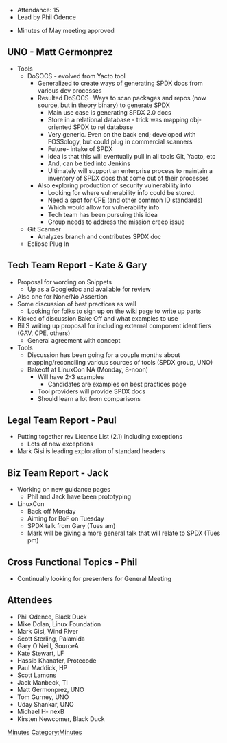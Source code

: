   - Attendance: 15
  - Lead by Phil Odence

<!-- end list -->

  - Minutes of May meeting approved

## UNO - Matt Germonprez

  - Tools
      - DoSOCS - evolved from Yacto tool
          - Generalized to create ways of generating SPDX docs from
            various dev processes
          - Resulted DoSOCS- Ways to scan packages and repos (now
            source, but in theory binary) to generate SPDX
              - Main use case is generating SPDX 2.0 docs
              - Store in a relational database - trick was mapping
                obj-oriented SPDX to rel database
              - Very generic. Even on the back end; developed with
                FOSSology, but could plug in commercial scanners
              - Future- intake of SPDX
              - Idea is that this will eventually pull in all tools Git,
                Yacto, etc
              - And, can be tied into Jenkins
              - Ultimately will support an enterprise process to
                maintain a inventory of SPDX docs that come out of their
                processes
          - Also exploring production of security vulnerability info
              - Looking for where vulnerability info could be stored.
              - Need a spot for CPE (and other common ID standards)
              - Which would allow for vulnerability info
              - Tech team has been pursuing this idea
              - Group needs to address the mission creep issue
      - Git Scanner
          - Analyzes branch and contributes SPDX doc
      - Eclipse Plug In

## Tech Team Report - Kate & Gary

  - Proposal for wording on Snippets
      - Up as a Googledoc and available for review
  - Also one for None/No Assertion
  - Some discussion of best practices as well
      - Looking for folks to sign up on the wiki page to write up parts
  - Kicked of discussion Bake Off and what examples to use
  - BillS writing up proposal for including external component
    identifiers (GAV, CPE, others)
      - General agreement with concept
  - Tools
      - Discussion has been going for a couple months about
        mapping/reconciling various sources of tools (SPDX group, UNO)
      - Bakeoff at LinuxCon NA (Monday, 8-noon)
          - Will have 2-3 examples
              - Candidates are examples on best practices page
          - Tool providers will provide SPDX docs
          - Should learn a lot from comparisons

## Legal Team Report - Paul

  - Putting together rev License List (2.1) including exceptions
      - Lots of new exceptions
  - Mark Gisi is leading exploration of standard headers

## Biz Team Report - Jack

  - Working on new guidance pages
      - Phil and Jack have been prototyping
  - LinuxCon
      - Back off Monday
      - Aiming for BoF on Tuesday
      - SPDX talk from Gary (Tues am)
      - Mark will be giving a more general talk that will relate to SPDX
        (Tues pm)

## Cross Functional Topics - Phil

  - Continually looking for presenters for General Meeting

## Attendees

  - Phil Odence, Black Duck
  - Mike Dolan, Linux Foundation
  - Mark Gisi, Wind River
  - Scott Sterling, Palamida
  - Gary O’Neill, SourceA
  - Kate Stewart, LF
  - Hassib Khanafer, Protecode
  - Paul Maddick, HP
  - Scott Lamons
  - Jack Manbeck, TI
  - Matt Germonprez, UNO
  - Tom Gurney, UNO
  - Uday Shankar, UNO
  - Michael H- nexB
  - Kirsten Newcomer, Black Duck

[Minutes](Category:General "wikilink")
[Category:Minutes](Category:Minutes "wikilink")
